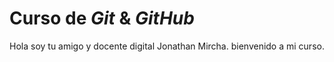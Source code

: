 # Curso de _Git_ & _GitHub_

Hola soy tu amigo y docente digital Jonathan Mircha. bienvenido a mi curso.

